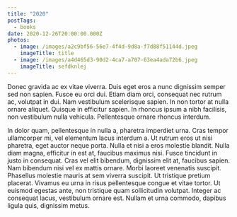 ```yaml
---
title: "2020"
postTags:
  - books
date: 2020-12-26T20:00:00.000Z
photos:
  - image: /images/a2c9bf56-56e7-4f4d-9d8a-f7d88f51144d.jpeg
    imageTitle: title
  - image: /images/a4d465d3-90d2-4ca7-a707-63ea4ada72b6.jpeg
    imageTitle: sefdknlej
---
```


Donec gravida ac ex vitae viverra. Duis eget eros a nunc dignissim semper sed non sapien. Fusce eu orci dui. Etiam diam orci, consequat nec rutrum ac, volutpat in dui. Nam vestibulum scelerisque sapien. In non tortor at nulla ornare aliquet. Quisque in efficitur sapien. In rhoncus ipsum a nibh facilisis, non vestibulum nulla vehicula. Pellentesque ornare rhoncus interdum.

In dolor quam, pellentesque in nulla a, pharetra imperdiet urna. Cras tempor ullamcorper mi, vel elementum lacus interdum a. Ut rutrum eros ut nisi pharetra, eget auctor neque porta. Nulla et nisi a eros molestie blandit. Nulla diam magna, efficitur in est at, faucibus maximus nisi. Fusce tincidunt in justo in consequat. Cras vel elit bibendum, dignissim elit at, faucibus sapien. Nam bibendum nisi vel ex mattis ornare. Morbi laoreet venenatis suscipit. Phasellus molestie mauris at sem viverra suscipit. Ut tristique pretium placerat. Vivamus eu urna in risus pellentesque congue et vitae tortor. Ut euismod egestas ante, non tristique quam sollicitudin volutpat. Integer ac consequat lacus, vestibulum ornare est. Nullam et urna commodo, dapibus ligula quis, dignissim metus.
